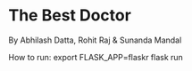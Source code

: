 # The Best Doctor

By Abhilash Datta, Rohit Raj & Sunanda Mandal

How to run:
export FLASK_APP=flaskr
flask run

